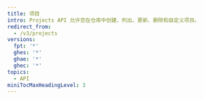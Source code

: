 ```yaml
---
title: 项目
intro: Projects API 允许您在仓库中创建、列出、更新、删除和自定义项目。
redirect_from:
  - /v3/projects
versions:
  fpt: '*'
  ghes: '*'
  ghae: '*'
  ghec: '*'
topics:
  - API
miniTocMaxHeadingLevel: 3
---
```


<!--
  Operations are automatically generated. Markdown for this page is located in data/reusables/rest-reference/projects
-->
